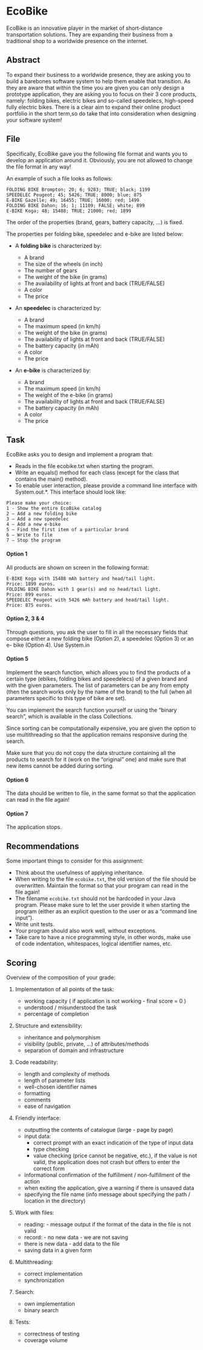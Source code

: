# EcoBike

EcoBike is an innovative player in the market of short-distance transportation solutions. They
are expanding their business from a traditional shop to a worldwide presence on the internet.

## Abstract

To expand their business to a worldwide presence, they are asking you 
to build a barebones software system to help them enable that transition. As they are aware that 
within the time you are given you can only design a prototype application, they are asking you
to focus on their 3 core products, namely: folding bikes, electric bikes and so-called
speedelecs, high-speed fully electric bikes. There is a clear aim to expand their
online product portfolio in the short term,so do take that into consideration when designing
your software system!

## File

Specifically, EcoBike gave you the following file format and wants you to develop an
application around it. Obviously, you are not allowed to change the file format in any way!

An example of such a file looks as follows:

````
FOLDING BIKE Brompton; 20; 6; 9283; TRUE; black; 1199
SPEEDELEC Peugeot; 45; 5426; TRUE; 8000; blue; 875
E-BIKE Gazelle; 49; 16455; TRUE; 16000; red; 1499
FOLDING BIKE Dahon; 16; 1; 11109; FALSE; white; 899
E-BIKE Koga; 48; 15488; TRUE; 21000; red; 1899 
````

The order of the properties (brand, gears, battery capacity, ...) is fixed. 

The properties per folding bike, speedelec and e-bike are listed below: 

* A **folding bike** is characterized by:
  * A brand
  * The size of the wheels (in inch)
  * The number of gears
  * The weight of the bike (in grams)
  * The availability of lights at front and back (TRUE/FALSE)
  * A color
  * The price
  
* An **speedelec** is characterized by:
  * A brand
  * The maximum speed (in km/h)
  * The weight of the bike (in grams)
  * The availability of lights at front and back (TRUE/FALSE)
  * The battery capacity (in mAh)
  * A color
  * The price
 
* An **e-bike** is characterized by: 
  * A brand
  * The maximum speed (in km/h)
  * The weight of the e-bike (in grams)
  * The availability of lights at front and back (TRUE/FALSE)
  * The battery capacity (in mAh)
  * A color
  * The price
  
## Task

EcoBike asks you to design and implement a program that:
* Reads in the file ecobike.txt when starting the program.
* Write an equals() method for each class (except for the class that contains the main() method).
* To enable user interaction, please provide a command line interface with System.out.*.
This interface should look like:

````
Please make your choice:
1 - Show the entire EcoBike catalog
2 – Add a new folding bike
3 – Add a new speedelec
4 – Add a new e-bike
5 – Find the first item of a particular brand
6 – Write to file
7 – Stop the program 
````

#### Option 1

All products are shown on screen in the following format: 

````
E-BIKE Koga with 15488 mAh battery and head/tail light. 
Price: 1899 euros.
FOLDING BIKE Dahon with 1 gear(s) and no head/tail light.
Price: 899 euros.
SPEEDELEC Peugeot with 5426 mAh battery and head/tail light.
Price: 875 euros. 
````

#### Option 2, 3 & 4

Through questions, you ask the user to fill in all the necessary fields that compose either a
new folding bike (Option 2), a speedelec (Option 3) or an e- bike (Option 4). Use System.in

#### Option 5

Implement the search function, which allows you to find the products of a certain type (ebikes, folding bikes and speedelecs) of a given brand and with the given parameters. The list of
parameters can be any from empty (then the search works only by the name of the brand) to the full
(when all parameters specific to this type of bike are set).

You can implement the search function yourself or using the “binary search”, which is
available in the class Collections.

Since sorting can be computationally expensive, you are given the option to use
multithreading so that the application remains responsive during the search.

Make sure that you do not copy the data structure containing all the products to search for it
(work on the “original” one) and make sure that new items cannot be added during sorting.

#### Option 6

The data should be written to file, in the same format so that the application
can read in the file again!

#### Option 7

The application stops.

## Recommendations

Some important things to consider for this assignment:

* Think about the usefulness of applying inheritance.
* When writing to the file `ecobike.txt`, the old version of the file should be overwritten. Maintain
the format so that your program can read in the file again!
* The filename `ecobike.txt` should not be hardcoded in your Java program. Please make sure to let
the user provide it when starting the program (either as an explicit question to the user or as a
“command line input”).
* Write unit tests.
* Your program should also work well, without exceptions.
* Take care to have a nice programming style, in other words, make use of code indentation,
whitespaces, logical identifier names, etc.

## Scoring

Overview of the composition of your grade:

1. Implementation of all points of the task:
   * working capacity ( if application is not working - final score = 0 )
   * understood / misunderstood the task
   * percentage of completion
  
2. Structure and extensibility:
   * inheritance and polymorphism
   * visibility (public, private, …) of attributes/methods
   * separation of domain and infrastructure
3. Code readability:
   * length and complexity of methods
   * length of parameter lists
   * well-chosen identifier names
   * formatting
   * comments
   * ease of navigation
4. Friendly interface:
   * outputting the contents of catalogue (large - page by page)
   * input data:
      * correct prompt with an exact indication of the type of input data
      * type checking
      * value checking (price cannot be negative, etc.), if the value is not valid, the
        application does not crash but offers to enter the correct form
   * informational confirmation of the fulfillment / non-fulfillment of the action
   * when exiting the application, give a warning if there is unsaved data
   * specifying the file name (info message about specifying the path / location in the directory)
5. Work with files:
   * reading: - message output if the format of the data in the file is not valid
   * record: - no new data - we are not saving
   * there is new data - add data to the file
   * saving data in a given form
6. Multithreading:
   * correct implementation
   * synchronization
7. Search:
   * own implementation
   * binary search
8. Tests:
   * correctness of testing
   * coverage volume
